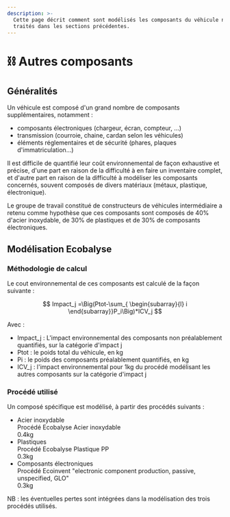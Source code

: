 ```yaml
---
description: >-
  Cette page décrit comment sont modélisés les composants du véhicule non
  traités dans les sections précédentes.
---
```


# ⛓️ Autres composants

## Généralités

Un véhicule est composé d'un grand nombre de composants supplémentaires, notamment :

* composants électroniques (chargeur, écran, compteur, ...)
* transmission (courroie, chaine, cardan selon les véhicules)
* éléments réglementaires et de sécurité (phares, plaques d'immatriculation...)

Il est difficile de quantifié leur coût environnemental de façon exhaustive et précise, d'une part en raison de la difficulté à en faire un inventaire complet, et d'autre part en raison de la difficulté à modéliser les composants concernés, souvent composés de divers matériaux (métaux, plastique, électronique).

Le groupe de travail constitué de constructeurs de véhicules intermédiaire a retenu comme hypothèse que ces composants sont composés de 40% d'acier inoxydable, de 30% de plastiques et de 30% de composants électroniques.

## Modélisation Ecobalyse

### Méthodologie de calcul <a href="#methodologie-de-calcul" id="methodologie-de-calcul"></a>

Le cout environnemental de ces composants est calculé de la façon suivante :&#x20;

$$
Impact_j =\Big(Ptot-\sum_{
\begin{subarray}{l}
   i
\end{subarray}}P_i\Big)*ICV_j
$$

Avec :

* Impact\_j : L'impact environnemental des composants non préalablement quantifiés, sur la catégorie d'impact j
* Ptot : le poids total du véhicule, en kg
* Pi : le poids des composants préalablement quantifiés, en kg
* ICV\_j : l'impact environnemental pour 1kg du procédé modélisant les autres composants sur la catégorie d'impact j

### Procédé utilisé

Un composé spécifique est modélisé, à partir des procédés suivants :&#x20;

* Acier inoxydable\
  Procédé Ecobalyse Acier inoxydable\
  0.4kg
* Plastiques\
  Procédé Ecobalyse Plastique PP\
  0.3kg
* Composants électroniques\
  Procédé Ecoinvent "electronic component production, passive, unspecified, GLO"\
  0.3kg

NB : les éventuelles pertes sont intégrées dans la modélisation des trois procédés utilisés.
